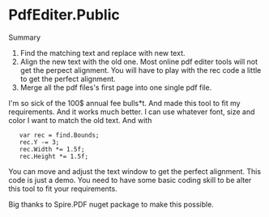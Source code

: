 # PdfEditer.Public
Summary
1. Find the matching text and replace with new text.
2. Align the new text with the old one. Most online pdf editer tools will not get the perpect alignment. You will have to play with the rec code a little to get the perfect alignment.
3. Merge all the pdf files's first page into one single pdf file.

I'm so sick of the 100$ annual fee bulls*t. And made this tool to fit my requirements. And it works much better.
I can use whatever font, size and color I want to match the old text. And with 
```
   var rec = find.Bounds;
   rec.Y -= 3;
   rec.Width *= 1.5f;
   rec.Height *= 1.5f;
```
You can move and adjust the text window to get the perfect alignment.
This code is just a demo. You need to have some basic coding skill to be alter this tool to fit your requirements.

Big thanks to Spire.PDF nuget package to make this possible.
